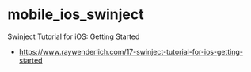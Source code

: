 # mobile_ios_swinject
Swinject Tutorial for iOS: Getting Started
  - https://www.raywenderlich.com/17-swinject-tutorial-for-ios-getting-started
  
